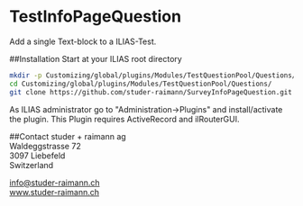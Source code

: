 TestInfoPageQuestion
====================
Add a single Text-block to a ILIAS-Test.  

##Installation
Start at your ILIAS root directory
```bash
mkdir -p Customizing/global/plugins/Modules/TestQuestionPool/Questions/  
cd Customizing/global/plugins/Modules/TestQuestionPool/Questions/  
git clone https://github.com/studer-raimann/SurveyInfoPageQuestion.git  
```
As ILIAS administrator go to "Administration->Plugins" and install/activate the plugin.
This Plugin requires ActiveRecord and ilRouterGUI.

##Contact
studer + raimann ag  
Waldeggstrasse 72  
3097 Liebefeld  
Switzerland 

info@studer-raimann.ch  
www.studer-raimann.ch  

